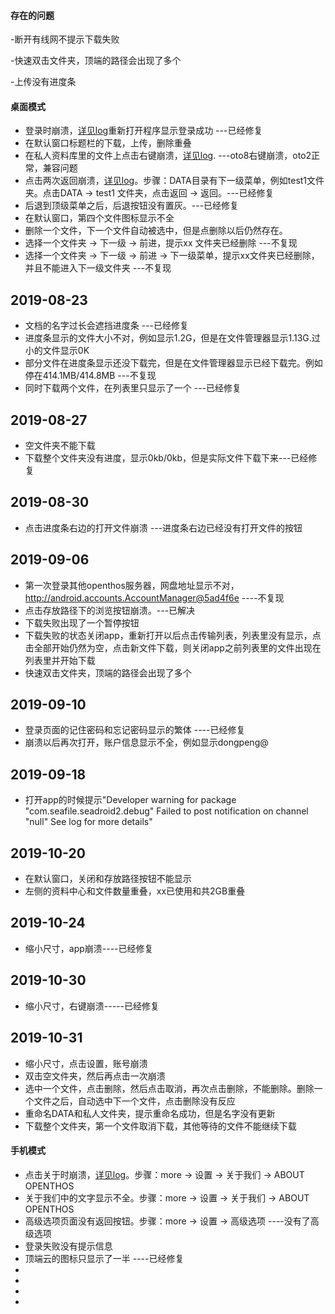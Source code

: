 #### 存在的问题
-断开有线网不提示下载失败

-快速双击文件夹，顶端的路径会出现了多个

-上传没有进度条



#### 桌面模式
- 登录时崩溃，[详见log](https://github.com/openthos/app-testing-results/blob/master/%E6%B5%8B%E8%AF%95%E5%86%85%E5%AE%B9%E5%8F%8A%E7%BB%93%E6%9E%9C/log/cloudlogin.txt)重新打开程序显示登录成功 ---已经修复
- 在默认窗口标题栏的下载，上传，删除重叠
- 在私人资料库里的文件上点击右键崩溃，[详见log](https://github.com/openthos/app-testing-results/blob/master/%E6%B5%8B%E8%AF%95%E5%86%85%E5%AE%B9%E5%8F%8A%E7%BB%93%E6%9E%9C/log/rightclick.txt). ---oto8右键崩溃，oto2正常，兼容问题
- 点击两次返回崩溃，[详见log](https://github.com/openthos/app-testing-results/blob/master/%E6%B5%8B%E8%AF%95%E5%86%85%E5%AE%B9%E5%8F%8A%E7%BB%93%E6%9E%9C/log/doubleback.txt)。步骤：DATA目录有下一级菜单，例如test1文件夹。点击DATA -> test1 文件夹，点击返回 -> 返回。---已经修复
- 后退到顶级菜单之后，后退按钮没有置灰。---已经修复
- 在默认窗口，第四个文件图标显示不全
- 删除一个文件，下一个文件自动被选中，但是点删除以后仍然存在。
- 选择一个文件夹 -> 下一级 -> 前进，提示xx 文件夹已经删除 ---不复现
- 选择一个文件夹 -> 下一级 -> 前进 -> 下一级菜单，提示xx文件夹已经删除，并且不能进入下一级文件夹 ---不复现
## 2019-08-23
- 文档的名字过长会遮挡进度条 ---已经修复
- 进度条显示的文件大小不对，例如显示1.2G，但是在文件管理器显示1.13G.过小的文件显示0K  
- 部分文件在进度条显示还没下载完，但是在文件管理器显示已经下载完。例如停在414.1MB/414.8MB ---不复现
- 同时下载两个文件，在列表里只显示了一个 ---已经修复
## 2019-08-27
- 空文件夹不能下载 
- 下载整个文件夹没有进度，显示0kb/0kb，但是实际文件下载下来---已经修复
## 2019-08-30
- 点击进度条右边的打开文件崩溃 ---进度条右边已经没有打开文件的按钮
## 2019-09-06
- 第一次登录其他openthos服务器，网盘地址显示不对，http://android.accounts.AccountManager@5ad4f6e  ----不复现
- 点击存放路径下的浏览按钮崩溃。---已解决
- 下载失败出现了一个暂停按钮
- 下载失败的状态关闭app，重新打开以后点击传输列表，列表里没有显示，点击全部开始仍然为空，点击新文件下载，则关闭app之前列表里的文件出现在列表里并开始下载
- 快速双击文件夹，顶端的路径会出现了多个
## 2019-09-10
- 登录页面的记住密码和忘记密码显示的繁体 ----已经修复
- 崩溃以后再次打开，账户信息显示不全，例如显示dongpeng@
## 2019-09-18
- 打开app的时候提示"Developer warning for package "com.seafile.seadroid2.debug" Failed to post notification on channel "null" See log for more details"
## 2019-10-20
- 在默认窗口，关闭和存放路径按钮不能显示
- 左侧的资料中心和文件数量重叠，xx已使用和共2GB重叠
## 2019-10-24
- 缩小尺寸，app崩溃----已经修复
## 2019-10-30
- 缩小尺寸，右键崩溃-----已经修复
## 2019-10-31
- 缩小尺寸，点击设置，账号崩溃
- 双击空文件夹，然后再点击一次崩溃
- 选中一个文件，点击删除，然后点击取消，再次点击删除，不能删除。删除一个文件之后，自动选中下一个文件，点击删除没有反应
- 重命名DATA和私人文件夹，提示重命名成功，但是名字没有更新
- 下载整个文件夹，第一个文件取消下载，其他等待的文件不能继续下载

#### 手机模式
- 点击关于时崩溃，[详见log](https://github.com/openthos/app-testing-results/blob/master/%E6%B5%8B%E8%AF%95%E5%86%85%E5%AE%B9%E5%8F%8A%E7%BB%93%E6%9E%9C/log/about.txt)。步骤：more -> 设置 -> 关于我们 -> ABOUT OPENTHOS
- 关于我们中的文字显示不全。步骤：more -> 设置 -> 关于我们 -> ABOUT OPENTHOS
- 高级选项页面没有返回按钮。步骤：more -> 设置 -> 高级选项 ----没有了高级选项
- 登录失败没有提示信息 
- 顶端云的图标只显示了一半 ----已经修复
- 
- 
- 
- 
